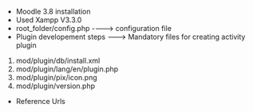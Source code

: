* Moodle 3.8 installation
* Used Xampp V3.3.0
* root_folder/config.php ----> configuration file
* Plugin developement steps 
---> Mandatory files for creating activity plugin
1) mod/plugin/db/install.xml
2) mod/plugin/lang/en/plugin.php
3) mod/plugin/pix/icon.png
4) mod/plugin/version.php
* Reference Urls
